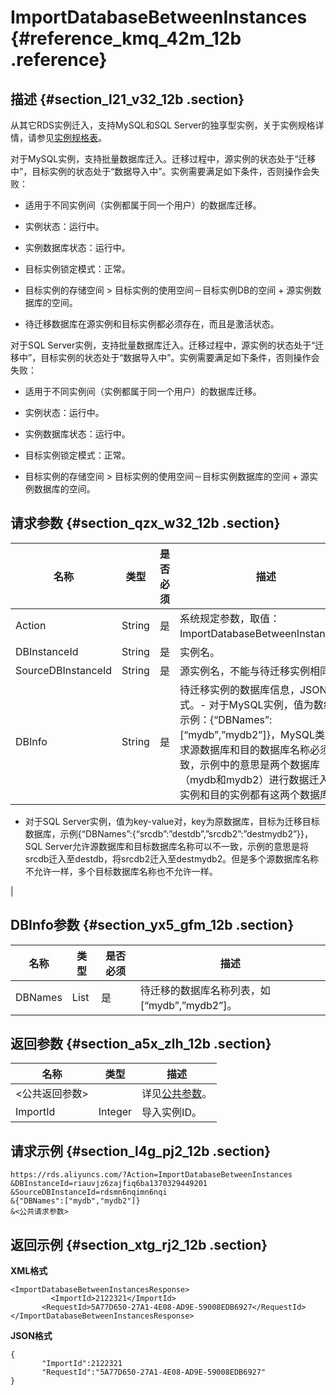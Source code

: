 # ImportDatabaseBetweenInstances {#reference_kmq_42m_12b .reference}

## 描述 {#section_l21_v32_12b .section}

从其它RDS实例迁入，支持MySQL和SQL Server的独享型实例，关于实例规格详情，请参见[实例规格表](../cn.zh-CN/产品简介/实例规格/实例规格表.md#)。

对于MySQL实例，支持批量数据库迁入。迁移过程中，源实例的状态处于“迁移中”，目标实例的状态处于“数据导入中”。实例需要满足如下条件，否则操作会失败：

-   适用于不同实例间（实例都属于同一个用户）的数据库迁移。

-   实例状态：运行中。

-   实例数据库状态：运行中。

-   目标实例锁定模式：正常。

-   目标实例的存储空间 \> 目标实例的使用空间－目标实例DB的空间 + 源实例数据库的空间。

-   待迁移数据库在源实例和目标实例都必须存在，而且是激活状态。


对于SQL Server实例，支持批量数据库迁入。迁移过程中，源实例的状态处于“迁移中”，目标实例的状态处于“数据导入中”。实例需要满足如下条件，否则操作会失败：

-   适用于不同实例间（实例都属于同一个用户）的数据库迁移。

-   实例状态：运行中。

-   实例数据库状态：运行中。

-   目标实例锁定模式：正常。

-   目标实例的存储空间 \> 目标实例的使用空间－目标实例数据库的空间 + 源实例数据库的空间。


## 请求参数 {#section_qzx_w32_12b .section}

|名称|类型|是否必须|描述|
|--|--|----|--|
|Action|String|是|系统规定参数，取值：ImportDatabaseBetweenInstances。|
|DBInstanceId|String|是|实例名。|
|SourceDBInstanceId|String|是|源实例名，不能与待迁移实例相同。|
|DBInfo|String|是|待迁移实例的数据库信息，JSON串格式。-   对于MySQL实例，值为数组，示例：\{“DBNames”:\[“mydb”,”mydb2”\]\}，MySQL类型要求源数据库和目的数据库名称必须一致，示例中的意思是两个数据库（mydb和mydb2）进行数据迁入，源实例和目的实例都有这两个数据库。
-   对于SQL Server实例，值为key-value对，key为原数据库，目标为迁移目标数据库，示例\{“DBNames”:\{“srcdb”:”destdb”,”srcdb2”:”destmydb2”\}\}，SQL Server允许源数据库和目标数据库名称可以不一致，示例的意思是将srcdb迁入至destdb，将srcdb2迁入至destmydb2。但是多个源数据库名称不允许一样，多个目标数据库名称也不允许一样。

|

## DBInfo参数 {#section_yx5_gfm_12b .section}

|名称|类型|是否必须|描述|
|--|--|----|--|
|DBNames|List|是|待迁移的数据库名称列表，如\[“mydb”,”mydb2”\]。|

## 返回参数 {#section_a5x_zlh_12b .section}

|名称|类型|描述|
|--|--|--|
|<公共返回参数\>| |详见[公共参数](cn.zh-CN/API参考/使用API/公共参数.md#)。|
|ImportId|Integer|导入实例ID。|

## 请求示例 {#section_l4g_pj2_12b .section}

```
https://rds.aliyuncs.com/?Action=ImportDatabaseBetweenInstances
&DBInstanceId=riauvjz6zajfiq6ba1370329449201
&SourceDBInstanceId=rdsmn6nqimn6nqi
&{"DBNames":["mydb","mydb2"]}
&<公共请求参数>
```

## 返回示例 {#section_xtg_rj2_12b .section}

**XML格式**

```
<ImportDatabaseBetweenInstancesResponse>
         <ImportId>2122321</ImportId>
       <RequestId>5A77D650-27A1-4E08-AD9E-59008EDB6927</RequestId>
</ImportDatabaseBetweenInstancesResponse>
```

**JSON格式**

```
{
       "ImportId":2122321
       "RequestId":"5A77D650-27A1-4E08-AD9E-59008EDB6927"
}
```

